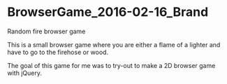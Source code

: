 # BrowserGame_2016-02-16_Brand
Random fire browser game

This is a small browser game where you are either a flame of a lighter and have to go to the firehose or wood.

The goal of this game for me was to try-out to make a 2D browser game with jQuery.
